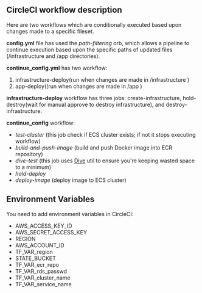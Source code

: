 **CircleCI workflow description**
-
Here are two workflows which are conditionally executed based upon changes made to a specific fileset.

**config.yml** file has used the *path-filtering* orb, which allows a pipeline to continue execution based upon the specific paths of updated files (/infrastructure and /app directories).

**continue_config.yml** has two workflow:
1. infrastructure-deploy(run when changes are made in /infrastructure )
2. app-deploy((run when changes are made in /app )

**infrastructure-deploy** workflow has three jobs: create-infrastructure, hold-destroy(wait for manual approve to destroy infrastructure), and destroy-infrastructure.

**continue_config** workflow: 
- _test-cluster_ (this job check if ECS cluster exists; if not it stops executing workflow)
- _build-and-push-image_ (build and push Docker image into ECR repository)
- _dive-test_ (this job uses [Dive](https://github.com/wagoodman/dive) util to ensure you're keeping wasted space to a minimum)
- _hold-deploy_
- _deploy-image_ (deploy image to ECS cluster)

**Environment Variables**
-
You need to add environment variables in CircleCI:
- AWS_ACCESS_KEY_ID
- AWS_SECRET_ACCESS_KEY
- REGION
- AWS_ACCOUNT_ID
- TF_VAR_region
- STATE_BUCKET
- TF_VAR_ecr_repo
- TF_VAR_rds_passwd
- TF_VAR_cluster_name
- TF_VAR_service_name


